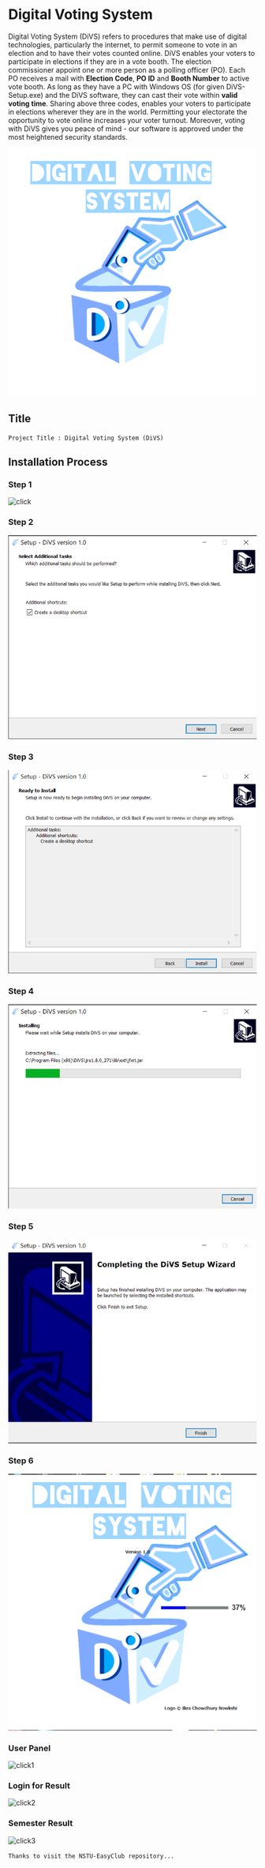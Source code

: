 # Digital Voting System
Digital Voting System (DiVS) refers to procedures that make use of digital technologies, particularly the internet, to permit someone to vote in an election and to have their votes counted online. DiVS enables your voters to participate in elections if they are in a vote booth. The election commissioner appoint one or more person as a polling officer (PO). Each PO receives a mail with **Election Code**, **PO ID** and **Booth Number** to active vote booth. As long as they have a PC with Windows OS (for given DiVS-Setup.exe) and the DiVS software, they can cast their vote within **valid voting time**. Sharing above three codes, enables your voters to participate in elections wherever they are in the world. Permitting your electorate the opportunity to vote online increases your voter turnout. Moreover, voting with DiVS gives you peace of mind - our software is approved under the most heightened security standards.

![Splash Screen](images/divs0.png)

## Title
```
Project Title : Digital Voting System (DiVS)
```
## Installation Process

### Step 1
![click](images/divs.png)

### Step 2
![click](images/divs2.png)

### Step 3
![click](images/divs3.png)

### Step 4
![click](images/divs4.png)

### Step 5
![click](images/divs5.png)

### Step 6
![click](images/divs6.png)




### User Panel
![click1](images/userpanel.png)
### Login for Result
![click2](images/semesterresultlogin.png)
### Semester Result
![click3](images/semesterresult.png)

```
Thanks to visit the NSTU-EasyClub repository...
```

